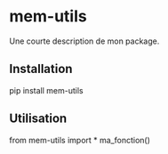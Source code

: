 # mem-utils

Une courte description de mon package.

## Installation

pip install mem-utils

## Utilisation

from mem-utils import *
ma_fonction()